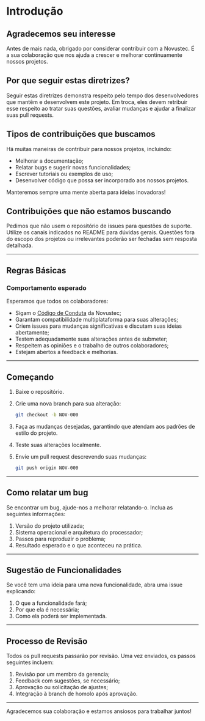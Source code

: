 # Introdução

## Agradecemos seu interesse

Antes de mais nada, obrigado por considerar contribuir com a Novustec. É a sua colaboração que nos ajuda a crescer e melhorar continuamente nossos projetos.

## Por que seguir estas diretrizes?

Seguir estas diretrizes demonstra respeito pelo tempo dos desenvolvedores que mantêm e desenvolvem este projeto. Em troca, eles devem retribuir esse respeito ao tratar suas questões, avaliar mudanças e ajudar a finalizar suas pull requests.

## Tipos de contribuições que buscamos

Há muitas maneiras de contribuir para nossos projetos, incluindo:

- Melhorar a documentação;
- Relatar bugs e sugerir novas funcionalidades;
- Escrever tutoriais ou exemplos de uso;
- Desenvolver código que possa ser incorporado aos nossos projetos.

Manteremos sempre uma mente aberta para ideias inovadoras!

## Contribuições que não estamos buscando

Pedimos que não usem o repositório de issues para questões de suporte. Utilize os canais indicados no README para dúvidas gerais. Questões fora do escopo dos projetos ou irrelevantes poderão ser fechadas sem resposta detalhada.

---

## Regras Básicas

### Comportamento esperado

Esperamos que todos os colaboradores:

- Sigam o [Código de Conduta](CODE_OF_CONDUCT.md) da Novustec;
- Garantam compatibilidade multiplataforma para suas alterações;
- Criem issues para mudanças significativas e discutam suas ideias abertamente;
- Testem adequadamente suas alterações antes de submeter;
- Respeitem as opiniões e o trabalho de outros colaboradores;
- Estejam abertos a feedback e melhorias.

---

## Começando

1. Baixe o repositório.
2. Crie uma nova branch para sua alteração:

   ```bash
   git checkout -b NOV-000
   ```

3. Faça as mudanças desejadas, garantindo que atendam aos padrões de estilo do projeto.
4. Teste suas alterações localmente.
5. Envie um pull request descrevendo suas mudanças:

   ```bash
   git push origin NOV-000
   ```

---

## Como relatar um bug

Se encontrar um bug, ajude-nos a melhorar relatando-o. Inclua as seguintes informações:

1. Versão do projeto utilizada;
2. Sistema operacional e arquitetura do processador;
3. Passos para reproduzir o problema;
4. Resultado esperado e o que aconteceu na prática.

---

## Sugestão de Funcionalidades

Se você tem uma ideia para uma nova funcionalidade, abra uma issue explicando:

1. O que a funcionalidade fará;
2. Por que ela é necessária;
3. Como ela poderá ser implementada.

---

## Processo de Revisão

Todos os pull requests passarão por revisão. Uma vez enviados, os passos seguintes incluem:

1. Revisão por um membro da gerencia;
2. Feedback com sugestões, se necessário;
3. Aprovação ou solicitação de ajustes;
4. Integração à branch de homolo após aprovação.

---

Agradecemos sua colaboração e estamos ansiosos para trabalhar juntos!
